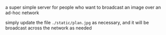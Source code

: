 a super simple server for people who want to broadcast an image over an ad-hoc
network

simply update the file `./static/plan.jpg` as necessary, and it will be
broadcast across the network as needed